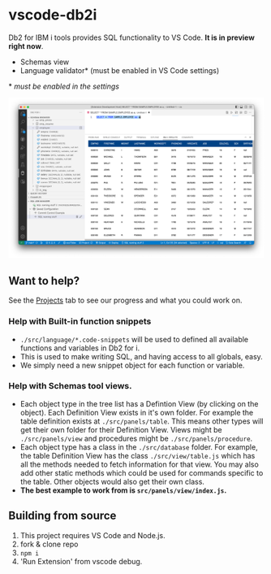 # vscode-db2i

Db2 for IBM i tools provides SQL functionality to VS Code. **It is in preview right now**.

* Schemas view
* Language validator* (must be enabled in VS Code settings)

\* *must be enabled in the settings*

![](./media/main.png)

## Want to help?

See the [Projects](https://github.com/halcyon-tech/vscode-db2i/projects) tab to see our progress and what you could work on.

### Help with Built-in function snippets

* `./src/language/*.code-snippets` will be used to defined all available functions and variables in Db2 for i.
* This is used to make writing SQL, and having access to all globals, easy.
* We simply need a new snippet object for each function or variable.

### Help with Schemas tool views.

* Each object type in the tree list has a Defintion View (by clicking on the object). Each Definition View exists in it's own folder. For example the table definition exists at `./src/panels/table`. This means other types will get their own folder for their Definition View. Views might be `./src/panels/view` and procedures might be `./src/panels/procedure`.
* Each object type has a class in the `./src/database` folder. For example, the table Definition View has the class `./src/view/table.js` which has all the methods needed to fetch information for that view. You may also add other static methods which could be used for commands specific to the table. Other objects would also get their own class.
* **The best example to work from is `src/panels/view/index.js`.**

## Building from source

1. This project requires VS Code and Node.js.
2. fork & clone repo
3. `npm i`
4. 'Run Extension' from vscode debug.